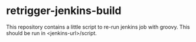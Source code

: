 # retrigger-jenkins-build
This repository contains a little script to re-run jenkins job with groovy. This should be run in &lt;jenkins-url>/script.
